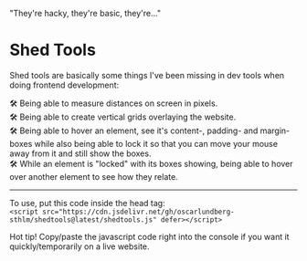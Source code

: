 "They're hacky, they're basic, they're..."
# Shed Tools  

Shed tools are basically some things I've been missing in dev tools when doing frontend development:

🛠 Being able to measure distances on screen in pixels.  
🛠 Being able to create vertical grids overlaying the website.  
🛠 Being able to hover an element, see it's content-, padding- and margin-boxes while also being able to lock it so that you can move your mouse away from it and still show the boxes.  
🛠 While an element is "locked" with its boxes showing, being able to hover over another element to see how they relate.  

---
To use, put this code inside the head tag:  
`<script src="https://cdn.jsdelivr.net/gh/oscarlundberg-sthlm/shedtools@latest/shedtools.js" defer></script>`

Hot tip! Copy/paste the javascript code right into the console if you want it quickly/temporarily on a live website.
